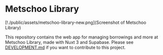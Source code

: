 # Metschoo Library

[!./public/assets/metschoo-library-new.png](Screenshot of Metschoo Library)

This repository contains the web app for managing borrowings and more at
Metschoo Library, made with Nuxt 3 and Supabase. Please see
[DEVELOPMENT.md](DEVELOPMENT.md) if you want to contribute to this project.
